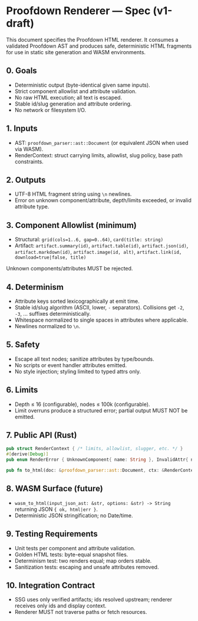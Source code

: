 # Proofdown Renderer — Spec (v1-draft)

This document specifies the Proofdown HTML renderer. It consumes a validated Proofdown AST and produces safe, deterministic HTML fragments for use in static site generation and WASM environments.

## 0. Goals

- Deterministic output (byte-identical given same inputs).
- Strict component allowlist and attribute validation.
- No raw HTML execution; all text is escaped.
- Stable id/slug generation and attribute ordering.
- No network or filesystem I/O.

## 1. Inputs

- AST: `proofdown_parser::ast::Document` (or equivalent JSON when used via WASM).
- RenderContext: struct carrying limits, allowlist, slug policy, base path constraints.

## 2. Outputs

- UTF-8 HTML fragment string using `\n` newlines.
- Error on unknown component/attribute, depth/limits exceeded, or invalid attribute type.

## 3. Component Allowlist (minimum)

- Structural: `grid(cols=1..6, gap=0..64)`, `card(title: string)`
- Artifact: `artifact.summary(id)`, `artifact.table(id)`, `artifact.json(id)`, `artifact.markdown(id)`, `artifact.image(id, alt)`, `artifact.link(id, download=true|false, title)`

Unknown components/attributes MUST be rejected.

## 4. Determinism

- Attribute keys sorted lexicographically at emit time.
- Stable id/slug algorithm (ASCII, lower, `-` separators). Collisions get `-2`, `-3`, ... suffixes deterministically.
- Whitespace normalized to single spaces in attributes where applicable.
- Newlines normalized to `\n`.

## 5. Safety

- Escape all text nodes; sanitize attributes by type/bounds.
- No scripts or event handler attributes emitted.
- No style injection; styling limited to typed attrs only.

## 6. Limits

- Depth ≤ 16 (configurable), nodes ≤ 100k (configurable).
- Limit overruns produce a structured error; partial output MUST NOT be emitted.

## 7. Public API (Rust)

```rust
pub struct RenderContext { /* limits, allowlist, slugger, etc. */ }
#[derive(Debug)]
pub enum RenderError { UnknownComponent{ name: String }, InvalidAttr{ name: String }, DepthExceeded, /* ... */ }

pub fn to_html(doc: &proofdown_parser::ast::Document, ctx: &RenderContext) -> Result<String, RenderError>;
```

## 8. WASM Surface (future)

- `wasm_to_html(input_json_ast: &str, options: &str) -> String` returning JSON `{ ok, html|err }`.
- Deterministic JSON stringification; no Date/time.

## 9. Testing Requirements

- Unit tests per component and attribute validation.
- Golden HTML tests: byte-equal snapshot files.
- Determinism test: two renders equal; map orders stable.
- Sanitization tests: escaping and unsafe attributes removed.

## 10. Integration Contract

- SSG uses only verified artifacts; ids resolved upstream; renderer receives only ids and display context.
- Renderer MUST not traverse paths or fetch resources.
